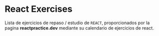 ﻿# React Exercises

Lista de ejercicios de repaso / estudio de `REACT`, proporcionados por la pagina **reactpractice.dev** mediante su calendario de ejercicios de react.
